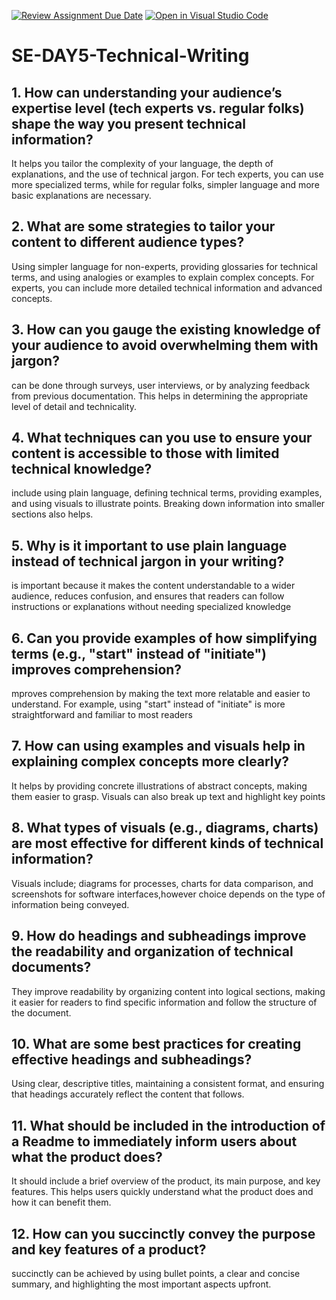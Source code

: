 [![Review Assignment Due Date](https://classroom.github.com/assets/deadline-readme-button-22041afd0340ce965d47ae6ef1cefeee28c7c493a6346c4f15d667ab976d596c.svg)](https://classroom.github.com/a/zsAR-pyY)
[![Open in Visual Studio Code](https://classroom.github.com/assets/open-in-vscode-2e0aaae1b6195c2367325f4f02e2d04e9abb55f0b24a779b69b11b9e10269abc.svg)](https://classroom.github.com/online_ide?assignment_repo_id=18499230&assignment_repo_type=AssignmentRepo)
# SE-DAY5-Technical-Writing
## 1. How can understanding your audience’s expertise level (tech experts vs. regular folks) shape the way you present technical information?
It helps you tailor the complexity of your language, the depth of explanations, and the use of technical jargon. For tech experts, you can use more specialized terms, while for regular folks, simpler language and more basic explanations are necessary.
## 2. What are some strategies to tailor your content to different audience types?
Using simpler language for non-experts, providing glossaries for technical terms, and using analogies or examples to explain complex concepts. For experts, you can include more detailed technical information and advanced concepts.
## 3. How can you gauge the existing knowledge of your audience to avoid overwhelming them with jargon?
can be done through surveys, user interviews, or by analyzing feedback from previous documentation. This helps in determining the appropriate level of detail and technicality.
## 4. What techniques can you use to ensure your content is accessible to those with limited technical knowledge?
include using plain language, defining technical terms, providing examples, and using visuals to illustrate points. Breaking down information into smaller sections also helps.
## 5. Why is it important to use plain language instead of technical jargon in your writing?
is important because it makes the content understandable to a wider audience, reduces confusion, and ensures that readers can follow instructions or explanations without needing specialized knowledge
## 6. Can you provide examples of how simplifying terms (e.g., "start" instead of "initiate") improves comprehension?
mproves comprehension by making the text more relatable and easier to understand. For example, using "start" instead of "initiate" is more straightforward and familiar to most readers
## 7. How can using examples and visuals help in explaining complex concepts more clearly?
It helps by providing concrete illustrations of abstract concepts, making them easier to grasp. Visuals can also break up text and highlight key points
## 8. What types of visuals (e.g., diagrams, charts) are most effective for different kinds of technical information?
Visuals include; diagrams for processes, charts for data comparison, and screenshots for software interfaces,however choice depends on the type of information being conveyed.
## 9. How do headings and subheadings improve the readability and organization of technical documents?
They improve readability by organizing content into logical sections, making it easier for readers to find specific information and follow the structure of the document.
## 10. What are some best practices for creating effective headings and subheadings?
Using clear, descriptive titles, maintaining a consistent format, and ensuring that headings accurately reflect the content that follows.
## 11. What should be included in the introduction of a Readme to immediately inform users about what the product does?
It should include a brief overview of the product, its main purpose, and key features. This helps users quickly understand what the product does and how it can benefit them.
## 12. How can you succinctly convey the purpose and key features of a product?
succinctly can be achieved by using bullet points, a clear and concise summary, and highlighting the most important aspects upfront.
